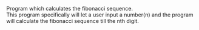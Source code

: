 Program which calculates the fibonacci sequence.  
This program specifically will let a user input a number(n) and the program will calculate the fibonacci sequence till the nth digit.  
